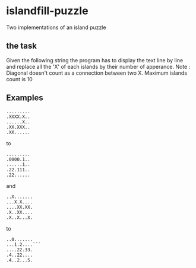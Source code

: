 # islandfill-puzzle
Two implementations of an island puzzle

## the task

Given the following string the program has to display the text line by line 
and replace all the 'X' of each islands by their number of apperance. 
Note : Diagonal doesn't count as a connection between two X. Maximum 
islands count is 10

## Examples 

```
.........
.XXXX.X..
......X..
.XX.XXX..
.XX......
```
to
```
......... 
.0000.1.. 
......1.. 
.22.111.. 
.22...... 
```
and
```
..X.......
...X.X....
....XX.XX.
.X..XX....
.X..X...X.
```
to
```
..0.......
...1.2....```
....22.33.
.4..22....
.4..2...5.
```
